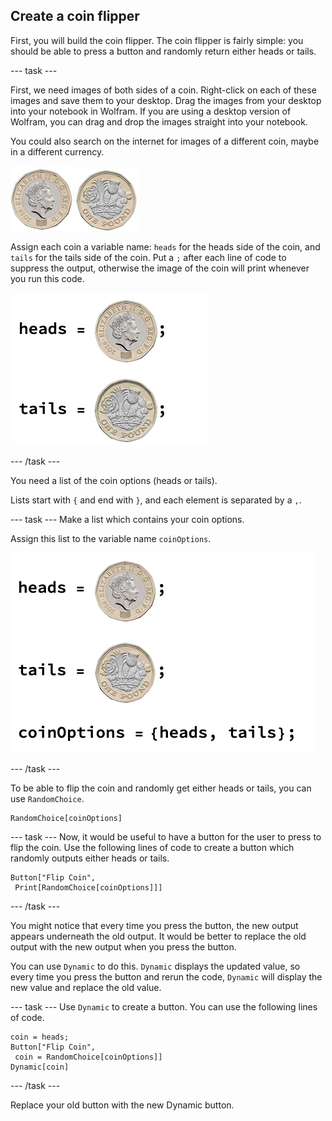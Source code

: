## Create a coin flipper

First, you will build the coin flipper. The coin flipper is fairly simple: you should be able to press a button and randomly return either heads or tails.

--- task ---

First, we need images of both sides of a coin. Right-click on each of these images and save them to your desktop. Drag the images from your desktop into your notebook in Wolfram. If you are using a desktop version of Wolfram, you can drag and drop the images straight into your notebook.

You could also search on the internet for images of a different coin, maybe in a different currency.

![Heads](images/Head.png)
![Tails](images/Tail.png)

Assign each coin a variable name: `heads` for the heads side of the coin, and `tails` for the tails side of the coin. Put a `;` after each line of code to suppress the output, otherwise the image of the coin will print whenever you run this code.

![Set Up](images/setup.png)

--- /task ---

You need a list of the coin options (heads or tails).

Lists start with `{` and end with `}`, and each element is separated by a `,`.

--- task ---
Make a list which contains your coin options.

Assign this list to the variable name `coinOptions`.

![Making a List](images/assigningvariables.png)

--- /task ---

To be able to flip the coin and randomly get either heads or tails, you can use `RandomChoice`.

```
RandomChoice[coinOptions]
```

--- task ---
Now, it would be useful to have a button for the user to press to flip the coin. Use the following lines of code to create a button which randomly outputs either heads or tails.

```
Button["Flip Coin", 
 Print[RandomChoice[coinOptions]]]
```
--- /task ---

You might notice that every time you press the button, the new output appears underneath the old output. It would be better to replace the old output with the new output when you press the button.

You can use `Dynamic` to do this. `Dynamic` displays the updated value, so every time you press the button and rerun the code, `Dynamic` will display the new value and replace the old value.

--- task ---
Use `Dynamic` to create a button. You can use the following lines of code. 

```
coin = heads;
Button["Flip Coin", 
 coin = RandomChoice[coinOptions]]
Dynamic[coin]
```
--- /task ---

Replace your old button with the new Dynamic button.
